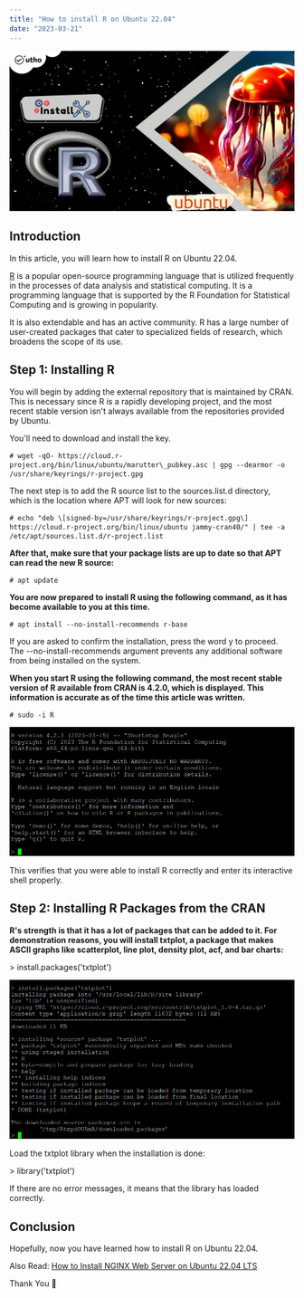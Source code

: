 ```yaml
---
title: "How to install R on Ubuntu 22.04"
date: "2023-03-21"
---
```


![How to install R on Ubuntu 22.04](images/How-to-install-R-on-Ubuntu-22.04_utho.jpg)

## Introduction

In this article, you will learn how to install R on Ubuntu 22.04.

[R](https://en.wikipedia.org/wiki/R_(programming_language)) is a popular open-source programming language that is utilized frequently in the processes of data analysis and statistical computing. It is a programming language that is supported by the R Foundation for Statistical Computing and is growing in popularity.

It is also extendable and has an active community. R has a large number of user-created packages that cater to specialized fields of research, which broadens the scope of its use.

## Step 1: Installing R

You will begin by adding the external repository that is maintained by CRAN. This is necessary since R is a rapidly developing project, and the most recent stable version isn't always available from the repositories provided by Ubuntu.

You'll need to download and install the key.

```
# wget -qO- https://cloud.r-project.org/bin/linux/ubuntu/marutter\_pubkey.asc | gpg --dearmor -o /usr/share/keyrings/r-project.gpg

```

The next step is to add the R source list to the sources.list.d directory, which is the location where APT will look for new sources:

```
# echo "deb \[signed-by=/usr/share/keyrings/r-project.gpg\] https://cloud.r-project.org/bin/linux/ubuntu jammy-cran40/" | tee -a /etc/apt/sources.list.d/r-project.list

```

**After that, make sure that your package lists are up to date so that APT can read the new R source:**

```
# apt update

```

**You are now prepared to install R using the following command, as it has become available to you at this time.**

```
# apt install --no-install-recommends r-base

```

If you are asked to confirm the installation, press the word y to proceed. The \--no-install-recommends argument prevents any additional software from being installed on the system.

**When you start R using the following command, the most recent stable version of R available from CRAN is 4.2.0, which is displayed. This information is accurate as of the time this article was written.**

```
# sudo -i R

```

![How to install R on Ubuntu 22.04](images/1-20.png)

This verifies that you were able to install R correctly and enter its interactive shell properly.

## Step 2: Installing R Packages from the CRAN

**R's strength is that it has a lot of packages that can be added to it. For demonstration reasons, you will install txtplot, a package that makes ASCII graphs like scatterplot, line plot, density plot, acf, and bar charts:**

\> install.packages('txtplot')

![installation](images/2-16.png)

Load the txtplot library when the installation is done:

\> library('txtplot')

If there are no error messages, it means that the library has loaded correctly.

## Conclusion

Hopefully, now you have learned how to install R on Ubuntu 22.04.

Also Read: [How to Install NGINX Web Server on Ubuntu 22.04 LTS](https://utho.com/docs/tutorial/how-to-install-nginx-web-server-on-ubuntu-22-04-lts/)

Thank You 🙂
